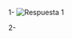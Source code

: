 1- ![Respuesta 1](https://github.com/LucasFornaroli/despliegue-de-aplicaciones-web/assets/144775513/5ae96538-6add-43d0-b1dd-7674114abfdf)

2- 
